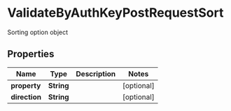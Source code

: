 

# ValidateByAuthKeyPostRequestSort

Sorting option object

## Properties

| Name | Type | Description | Notes |
|------------ | ------------- | ------------- | -------------|
|**property** | **String** |  |  [optional] |
|**direction** | **String** |  |  [optional] |



